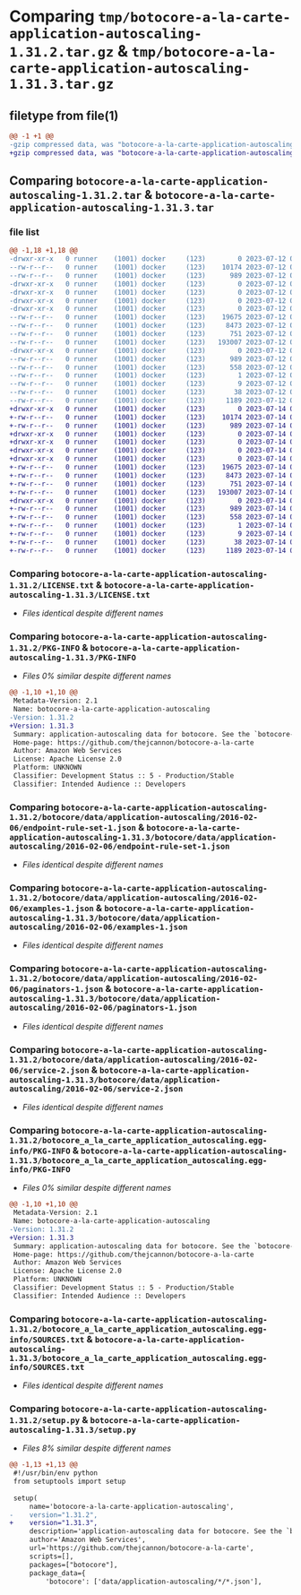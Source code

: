 # Comparing `tmp/botocore-a-la-carte-application-autoscaling-1.31.2.tar.gz` & `tmp/botocore-a-la-carte-application-autoscaling-1.31.3.tar.gz`

## filetype from file(1)

```diff
@@ -1 +1 @@
-gzip compressed data, was "botocore-a-la-carte-application-autoscaling-1.31.2.tar", last modified: Wed Jul 12 01:44:21 2023, max compression
+gzip compressed data, was "botocore-a-la-carte-application-autoscaling-1.31.3.tar", last modified: Fri Jul 14 01:45:56 2023, max compression
```

## Comparing `botocore-a-la-carte-application-autoscaling-1.31.2.tar` & `botocore-a-la-carte-application-autoscaling-1.31.3.tar`

### file list

```diff
@@ -1,18 +1,18 @@
-drwxr-xr-x   0 runner    (1001) docker     (123)        0 2023-07-12 01:44:21.143079 botocore-a-la-carte-application-autoscaling-1.31.2/
--rw-r--r--   0 runner    (1001) docker     (123)    10174 2023-07-12 01:44:20.000000 botocore-a-la-carte-application-autoscaling-1.31.2/LICENSE.txt
--rw-r--r--   0 runner    (1001) docker     (123)      989 2023-07-12 01:44:21.143079 botocore-a-la-carte-application-autoscaling-1.31.2/PKG-INFO
-drwxr-xr-x   0 runner    (1001) docker     (123)        0 2023-07-12 01:44:21.139079 botocore-a-la-carte-application-autoscaling-1.31.2/botocore/
-drwxr-xr-x   0 runner    (1001) docker     (123)        0 2023-07-12 01:44:21.139079 botocore-a-la-carte-application-autoscaling-1.31.2/botocore/data/
-drwxr-xr-x   0 runner    (1001) docker     (123)        0 2023-07-12 01:44:21.139079 botocore-a-la-carte-application-autoscaling-1.31.2/botocore/data/application-autoscaling/
-drwxr-xr-x   0 runner    (1001) docker     (123)        0 2023-07-12 01:44:21.139079 botocore-a-la-carte-application-autoscaling-1.31.2/botocore/data/application-autoscaling/2016-02-06/
--rw-r--r--   0 runner    (1001) docker     (123)    19675 2023-07-12 01:44:12.000000 botocore-a-la-carte-application-autoscaling-1.31.2/botocore/data/application-autoscaling/2016-02-06/endpoint-rule-set-1.json
--rw-r--r--   0 runner    (1001) docker     (123)     8473 2023-07-12 01:44:12.000000 botocore-a-la-carte-application-autoscaling-1.31.2/botocore/data/application-autoscaling/2016-02-06/examples-1.json
--rw-r--r--   0 runner    (1001) docker     (123)      751 2023-07-12 01:44:12.000000 botocore-a-la-carte-application-autoscaling-1.31.2/botocore/data/application-autoscaling/2016-02-06/paginators-1.json
--rw-r--r--   0 runner    (1001) docker     (123)   193007 2023-07-12 01:44:12.000000 botocore-a-la-carte-application-autoscaling-1.31.2/botocore/data/application-autoscaling/2016-02-06/service-2.json
-drwxr-xr-x   0 runner    (1001) docker     (123)        0 2023-07-12 01:44:21.139079 botocore-a-la-carte-application-autoscaling-1.31.2/botocore_a_la_carte_application_autoscaling.egg-info/
--rw-r--r--   0 runner    (1001) docker     (123)      989 2023-07-12 01:44:21.000000 botocore-a-la-carte-application-autoscaling-1.31.2/botocore_a_la_carte_application_autoscaling.egg-info/PKG-INFO
--rw-r--r--   0 runner    (1001) docker     (123)      558 2023-07-12 01:44:21.000000 botocore-a-la-carte-application-autoscaling-1.31.2/botocore_a_la_carte_application_autoscaling.egg-info/SOURCES.txt
--rw-r--r--   0 runner    (1001) docker     (123)        1 2023-07-12 01:44:21.000000 botocore-a-la-carte-application-autoscaling-1.31.2/botocore_a_la_carte_application_autoscaling.egg-info/dependency_links.txt
--rw-r--r--   0 runner    (1001) docker     (123)        9 2023-07-12 01:44:21.000000 botocore-a-la-carte-application-autoscaling-1.31.2/botocore_a_la_carte_application_autoscaling.egg-info/top_level.txt
--rw-r--r--   0 runner    (1001) docker     (123)       38 2023-07-12 01:44:21.143079 botocore-a-la-carte-application-autoscaling-1.31.2/setup.cfg
--rw-r--r--   0 runner    (1001) docker     (123)     1189 2023-07-12 01:44:20.000000 botocore-a-la-carte-application-autoscaling-1.31.2/setup.py
+drwxr-xr-x   0 runner    (1001) docker     (123)        0 2023-07-14 01:45:56.014511 botocore-a-la-carte-application-autoscaling-1.31.3/
+-rw-r--r--   0 runner    (1001) docker     (123)    10174 2023-07-14 01:45:55.000000 botocore-a-la-carte-application-autoscaling-1.31.3/LICENSE.txt
+-rw-r--r--   0 runner    (1001) docker     (123)      989 2023-07-14 01:45:56.014511 botocore-a-la-carte-application-autoscaling-1.31.3/PKG-INFO
+drwxr-xr-x   0 runner    (1001) docker     (123)        0 2023-07-14 01:45:56.010511 botocore-a-la-carte-application-autoscaling-1.31.3/botocore/
+drwxr-xr-x   0 runner    (1001) docker     (123)        0 2023-07-14 01:45:56.010511 botocore-a-la-carte-application-autoscaling-1.31.3/botocore/data/
+drwxr-xr-x   0 runner    (1001) docker     (123)        0 2023-07-14 01:45:56.010511 botocore-a-la-carte-application-autoscaling-1.31.3/botocore/data/application-autoscaling/
+drwxr-xr-x   0 runner    (1001) docker     (123)        0 2023-07-14 01:45:56.010511 botocore-a-la-carte-application-autoscaling-1.31.3/botocore/data/application-autoscaling/2016-02-06/
+-rw-r--r--   0 runner    (1001) docker     (123)    19675 2023-07-14 01:45:44.000000 botocore-a-la-carte-application-autoscaling-1.31.3/botocore/data/application-autoscaling/2016-02-06/endpoint-rule-set-1.json
+-rw-r--r--   0 runner    (1001) docker     (123)     8473 2023-07-14 01:45:44.000000 botocore-a-la-carte-application-autoscaling-1.31.3/botocore/data/application-autoscaling/2016-02-06/examples-1.json
+-rw-r--r--   0 runner    (1001) docker     (123)      751 2023-07-14 01:45:44.000000 botocore-a-la-carte-application-autoscaling-1.31.3/botocore/data/application-autoscaling/2016-02-06/paginators-1.json
+-rw-r--r--   0 runner    (1001) docker     (123)   193007 2023-07-14 01:45:44.000000 botocore-a-la-carte-application-autoscaling-1.31.3/botocore/data/application-autoscaling/2016-02-06/service-2.json
+drwxr-xr-x   0 runner    (1001) docker     (123)        0 2023-07-14 01:45:56.014511 botocore-a-la-carte-application-autoscaling-1.31.3/botocore_a_la_carte_application_autoscaling.egg-info/
+-rw-r--r--   0 runner    (1001) docker     (123)      989 2023-07-14 01:45:55.000000 botocore-a-la-carte-application-autoscaling-1.31.3/botocore_a_la_carte_application_autoscaling.egg-info/PKG-INFO
+-rw-r--r--   0 runner    (1001) docker     (123)      558 2023-07-14 01:45:55.000000 botocore-a-la-carte-application-autoscaling-1.31.3/botocore_a_la_carte_application_autoscaling.egg-info/SOURCES.txt
+-rw-r--r--   0 runner    (1001) docker     (123)        1 2023-07-14 01:45:55.000000 botocore-a-la-carte-application-autoscaling-1.31.3/botocore_a_la_carte_application_autoscaling.egg-info/dependency_links.txt
+-rw-r--r--   0 runner    (1001) docker     (123)        9 2023-07-14 01:45:55.000000 botocore-a-la-carte-application-autoscaling-1.31.3/botocore_a_la_carte_application_autoscaling.egg-info/top_level.txt
+-rw-r--r--   0 runner    (1001) docker     (123)       38 2023-07-14 01:45:56.014511 botocore-a-la-carte-application-autoscaling-1.31.3/setup.cfg
+-rw-r--r--   0 runner    (1001) docker     (123)     1189 2023-07-14 01:45:55.000000 botocore-a-la-carte-application-autoscaling-1.31.3/setup.py
```

### Comparing `botocore-a-la-carte-application-autoscaling-1.31.2/LICENSE.txt` & `botocore-a-la-carte-application-autoscaling-1.31.3/LICENSE.txt`

 * *Files identical despite different names*

### Comparing `botocore-a-la-carte-application-autoscaling-1.31.2/PKG-INFO` & `botocore-a-la-carte-application-autoscaling-1.31.3/PKG-INFO`

 * *Files 0% similar despite different names*

```diff
@@ -1,10 +1,10 @@
 Metadata-Version: 2.1
 Name: botocore-a-la-carte-application-autoscaling
-Version: 1.31.2
+Version: 1.31.3
 Summary: application-autoscaling data for botocore. See the `botocore-a-la-carte` package for more info.
 Home-page: https://github.com/thejcannon/botocore-a-la-carte
 Author: Amazon Web Services
 License: Apache License 2.0
 Platform: UNKNOWN
 Classifier: Development Status :: 5 - Production/Stable
 Classifier: Intended Audience :: Developers
```

### Comparing `botocore-a-la-carte-application-autoscaling-1.31.2/botocore/data/application-autoscaling/2016-02-06/endpoint-rule-set-1.json` & `botocore-a-la-carte-application-autoscaling-1.31.3/botocore/data/application-autoscaling/2016-02-06/endpoint-rule-set-1.json`

 * *Files identical despite different names*

### Comparing `botocore-a-la-carte-application-autoscaling-1.31.2/botocore/data/application-autoscaling/2016-02-06/examples-1.json` & `botocore-a-la-carte-application-autoscaling-1.31.3/botocore/data/application-autoscaling/2016-02-06/examples-1.json`

 * *Files identical despite different names*

### Comparing `botocore-a-la-carte-application-autoscaling-1.31.2/botocore/data/application-autoscaling/2016-02-06/paginators-1.json` & `botocore-a-la-carte-application-autoscaling-1.31.3/botocore/data/application-autoscaling/2016-02-06/paginators-1.json`

 * *Files identical despite different names*

### Comparing `botocore-a-la-carte-application-autoscaling-1.31.2/botocore/data/application-autoscaling/2016-02-06/service-2.json` & `botocore-a-la-carte-application-autoscaling-1.31.3/botocore/data/application-autoscaling/2016-02-06/service-2.json`

 * *Files identical despite different names*

### Comparing `botocore-a-la-carte-application-autoscaling-1.31.2/botocore_a_la_carte_application_autoscaling.egg-info/PKG-INFO` & `botocore-a-la-carte-application-autoscaling-1.31.3/botocore_a_la_carte_application_autoscaling.egg-info/PKG-INFO`

 * *Files 0% similar despite different names*

```diff
@@ -1,10 +1,10 @@
 Metadata-Version: 2.1
 Name: botocore-a-la-carte-application-autoscaling
-Version: 1.31.2
+Version: 1.31.3
 Summary: application-autoscaling data for botocore. See the `botocore-a-la-carte` package for more info.
 Home-page: https://github.com/thejcannon/botocore-a-la-carte
 Author: Amazon Web Services
 License: Apache License 2.0
 Platform: UNKNOWN
 Classifier: Development Status :: 5 - Production/Stable
 Classifier: Intended Audience :: Developers
```

### Comparing `botocore-a-la-carte-application-autoscaling-1.31.2/botocore_a_la_carte_application_autoscaling.egg-info/SOURCES.txt` & `botocore-a-la-carte-application-autoscaling-1.31.3/botocore_a_la_carte_application_autoscaling.egg-info/SOURCES.txt`

 * *Files identical despite different names*

### Comparing `botocore-a-la-carte-application-autoscaling-1.31.2/setup.py` & `botocore-a-la-carte-application-autoscaling-1.31.3/setup.py`

 * *Files 8% similar despite different names*

```diff
@@ -1,13 +1,13 @@
 #!/usr/bin/env python
 from setuptools import setup
 
 setup(
     name='botocore-a-la-carte-application-autoscaling',
-    version="1.31.2",
+    version="1.31.3",
     description='application-autoscaling data for botocore. See the `botocore-a-la-carte` package for more info.',
     author='Amazon Web Services',
     url='https://github.com/thejcannon/botocore-a-la-carte',
     scripts=[],
     packages=["botocore"],
     package_data={
         'botocore': ['data/application-autoscaling/*/*.json'],
```

